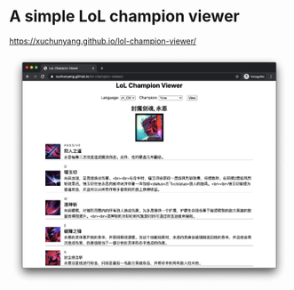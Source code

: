 # A simple LoL champion viewer

https://xuchunyang.github.io/lol-champion-viewer/

![screen shot of the website](Screen-Shot-2020-08-12-at-19.50.03.png)
